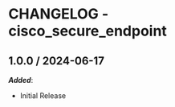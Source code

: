 # CHANGELOG - cisco_secure_endpoint

<!-- towncrier release notes start -->

## 1.0.0 / 2024-06-17

***Added***:

* Initial Release